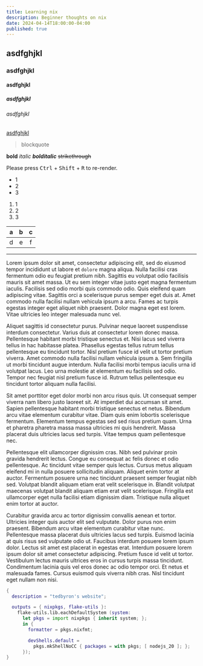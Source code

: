 ```yaml
---
title: Learning nix
description: Beginner thoughts on nix
date: 2024-04-14T18:00:00-04:00
published: true
---
```


## asdfghjkl

### asdfghjkl

#### asdfghjkl

##### asdfghjkl

###### asdfghjkl

[asdfghjkl](https://github.com/tedbyron)

> blockquote

**bold** _italic_ **_bolditalic_** ~~strikethrough~~

Please press <kbd>Ctrl</kbd> + <kbd>Shift</kbd> + <kbd>R</kbd> to re-render.

- 1
- 2
- 3

1. 1
1. 2
1. 3

|  a  |  b  |  c  |
| :-: | :-: | :-: |
|  d  |  e  |  f  |

---

Lorem ipsum dolor sit amet, consectetur adipiscing elit, sed do eiusmod tempor incididunt ut labore
et `dolore` magna aliqua. Nulla facilisi cras fermentum odio eu feugiat pretium nibh. Sagittis eu
volutpat odio facilisis mauris sit amet massa. Ut eu sem integer vitae justo eget magna fermentum
iaculis. Facilisis sed odio morbi quis commodo odio. Quis eleifend quam adipiscing vitae. Sagittis
orci a scelerisque purus semper eget duis at. Amet commodo nulla facilisi nullam vehicula ipsum a
arcu. Fames ac turpis egestas integer eget aliquet nibh praesent. Dolor magna eget est lorem. Vitae
ultricies leo integer malesuada nunc vel.

Aliquet sagittis id consectetur purus. Pulvinar neque laoreet suspendisse interdum consectetur.
Varius duis at consectetur lorem donec massa. Pellentesque habitant morbi tristique senectus et.
Nisi lacus sed viverra tellus in hac habitasse platea. Phasellus egestas tellus rutrum tellus
pellentesque eu tincidunt tortor. Nisl pretium fusce id velit ut tortor pretium viverra. Amet
commodo nulla facilisi nullam vehicula ipsum a. Sem fringilla ut morbi tincidunt augue interdum.
Nulla facilisi morbi tempus iaculis urna id volutpat lacus. Leo urna molestie at elementum eu
facilisis sed odio. Tempor nec feugiat nisl pretium fusce id. Rutrum tellus pellentesque eu
tincidunt tortor aliquam nulla facilisi.

Sit amet porttitor eget dolor morbi non arcu risus quis. Ut consequat semper viverra nam libero
justo laoreet sit. At imperdiet dui accumsan sit amet. Sapien pellentesque habitant morbi tristique
senectus et netus. Bibendum arcu vitae elementum curabitur vitae. Diam quis enim lobortis
scelerisque fermentum. Elementum tempus egestas sed sed risus pretium quam. Urna et pharetra
pharetra massa massa ultricies mi quis hendrerit. Massa placerat duis ultricies lacus sed turpis.
Vitae tempus quam pellentesque nec.

Pellentesque elit ullamcorper dignissim cras. Nibh sed pulvinar proin gravida hendrerit lectus.
Congue eu consequat ac felis donec et odio pellentesque. Ac tincidunt vitae semper quis lectus.
Cursus metus aliquam eleifend mi in nulla posuere sollicitudin aliquam. Aliquet enim tortor at
auctor. Fermentum posuere urna nec tincidunt praesent semper feugiat nibh sed. Volutpat blandit
aliquam etiam erat velit scelerisque in. Blandit volutpat maecenas volutpat blandit aliquam etiam
erat velit scelerisque. Fringilla est ullamcorper eget nulla facilisi etiam dignissim diam.
Tristique nulla aliquet enim tortor at auctor.

Curabitur gravida arcu ac tortor dignissim convallis aenean et tortor. Ultricies integer quis
auctor elit sed vulputate. Dolor purus non enim praesent. Bibendum arcu vitae elementum curabitur
vitae nunc. Pellentesque massa placerat duis ultricies lacus sed turpis. Euismod lacinia at quis
risus sed vulputate odio ut. Faucibus interdum posuere lorem ipsum dolor. Lectus sit amet est
placerat in egestas erat. Interdum posuere lorem ipsum dolor sit amet consectetur adipiscing.
Pretium fusce id velit ut tortor. Vestibulum lectus mauris ultrices eros in cursus turpis massa
tincidunt. Condimentum lacinia quis vel eros donec ac odio tempor orci. Et netus et malesuada
fames. Cursus euismod quis viverra nibh cras. Nisl tincidunt eget nullam non nisi.

```nix
{
  description = "tedbyron's website";

  outputs = { nixpkgs, flake-utils }:
    flake-utils.lib.eachDefaultSystem (system:
      let pkgs = import nixpkgs { inherit system; };
      in {
        formatter = pkgs.nixfmt;

        devShells.default =
          pkgs.mkShellNoCC { packages = with pkgs; [ nodejs_20 ]; };
      });
}
```
